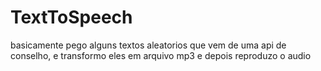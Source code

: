 # TextToSpeech
basicamente pego alguns textos aleatorios que vem de uma api de conselho, e transformo eles em arquivo mp3 e depois reproduzo o audio
